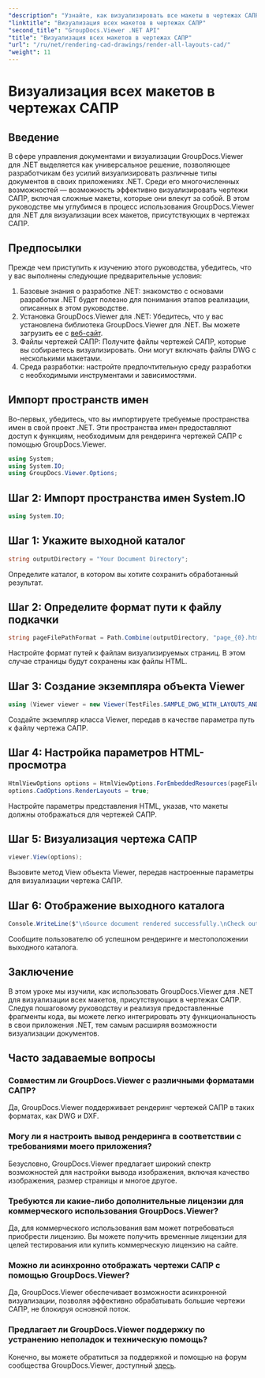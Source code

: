 ```yaml
---
"description": "Узнайте, как визуализировать все макеты в чертежах САПР с помощью GroupDocs.Viewer для .NET. Следуйте нашему всеобъемлющему руководству для бесшовной интеграции."
"linktitle": "Визуализация всех макетов в чертежах САПР"
"second_title": "GroupDocs.Viewer .NET API"
"title": "Визуализация всех макетов в чертежах САПР"
"url": "/ru/net/rendering-cad-drawings/render-all-layouts-cad/"
"weight": 11
---
```


# Визуализация всех макетов в чертежах САПР

## Введение
В сфере управления документами и визуализации GroupDocs.Viewer для .NET выделяется как универсальное решение, позволяющее разработчикам без усилий визуализировать различные типы документов в своих приложениях .NET. Среди его многочисленных возможностей — возможность эффективно визуализировать чертежи САПР, включая сложные макеты, которые они влекут за собой. В этом руководстве мы углубимся в процесс использования GroupDocs.Viewer для .NET для визуализации всех макетов, присутствующих в чертежах САПР. 
## Предпосылки
Прежде чем приступить к изучению этого руководства, убедитесь, что у вас выполнены следующие предварительные условия:
1. Базовые знания о разработке .NET: знакомство с основами разработки .NET будет полезно для понимания этапов реализации, описанных в этом руководстве.
2. Установка GroupDocs.Viewer для .NET: Убедитесь, что у вас установлена библиотека GroupDocs.Viewer для .NET. Вы можете загрузить ее с [веб-сайт](https://releases.groupdocs.com/viewer/net/).
3. Файлы чертежей САПР: Получите файлы чертежей САПР, которые вы собираетесь визуализировать. Они могут включать файлы DWG с несколькими макетами.
4. Среда разработки: настройте предпочтительную среду разработки с необходимыми инструментами и зависимостями.

## Импорт пространств имен
Во-первых, убедитесь, что вы импортируете требуемые пространства имен в свой проект .NET. Эти пространства имен предоставляют доступ к функциям, необходимым для рендеринга чертежей САПР с помощью GroupDocs.Viewer.

```csharp
using System;
using System.IO;
using GroupDocs.Viewer.Options;
```
## Шаг 2: Импорт пространства имен System.IO
```csharp
using System.IO;
```
## Шаг 1: Укажите выходной каталог
```csharp
string outputDirectory = "Your Document Directory";
```
Определите каталог, в котором вы хотите сохранить обработанный результат.
## Шаг 2: Определите формат пути к файлу подкачки
```csharp
string pageFilePathFormat = Path.Combine(outputDirectory, "page_{0}.html");
```
Настройте формат путей к файлам визуализируемых страниц. В этом случае страницы будут сохранены как файлы HTML.
## Шаг 3: Создание экземпляра объекта Viewer
```csharp
using (Viewer viewer = new Viewer(TestFiles.SAMPLE_DWG_WITH_LAYOUTS_AND_LAYERS))
```
Создайте экземпляр класса Viewer, передав в качестве параметра путь к файлу чертежа САПР.
## Шаг 4: Настройка параметров HTML-просмотра
```csharp
HtmlViewOptions options = HtmlViewOptions.ForEmbeddedResources(pageFilePathFormat);
options.CadOptions.RenderLayouts = true;
```
Настройте параметры представления HTML, указав, что макеты должны отображаться для чертежей САПР.
## Шаг 5: Визуализация чертежа САПР
```csharp
viewer.View(options);
```
Вызовите метод View объекта Viewer, передав настроенные параметры для визуализации чертежа САПР.
## Шаг 6: Отображение выходного каталога
```csharp
Console.WriteLine($"\nSource document rendered successfully.\nCheck output in {outputDirectory}.");
```
Сообщите пользователю об успешном рендеринге и местоположении выходного каталога.

## Заключение
В этом уроке мы изучили, как использовать GroupDocs.Viewer для .NET для визуализации всех макетов, присутствующих в чертежах САПР. Следуя пошаговому руководству и реализуя предоставленные фрагменты кода, вы можете легко интегрировать эту функциональность в свои приложения .NET, тем самым расширяя возможности визуализации документов.
## Часто задаваемые вопросы
### Совместим ли GroupDocs.Viewer с различными форматами САПР?
Да, GroupDocs.Viewer поддерживает рендеринг чертежей САПР в таких форматах, как DWG и DXF.
### Могу ли я настроить вывод рендеринга в соответствии с требованиями моего приложения?
Безусловно, GroupDocs.Viewer предлагает широкий спектр возможностей для настройки вывода изображения, включая качество изображения, размер страницы и многое другое.
### Требуются ли какие-либо дополнительные лицензии для коммерческого использования GroupDocs.Viewer?
Да, для коммерческого использования вам может потребоваться приобрести лицензию. Вы можете получить временные лицензии для целей тестирования или купить коммерческую лицензию на сайте.
### Можно ли асинхронно отображать чертежи САПР с помощью GroupDocs.Viewer?
Да, GroupDocs.Viewer обеспечивает возможности асинхронной визуализации, позволяя эффективно обрабатывать большие чертежи САПР, не блокируя основной поток.
### Предлагает ли GroupDocs.Viewer поддержку по устранению неполадок и техническую помощь?
Конечно, вы можете обратиться за поддержкой и помощью на форум сообщества GroupDocs.Viewer, доступный [здесь](https://forum.groupdocs.com/c/viewer/9).